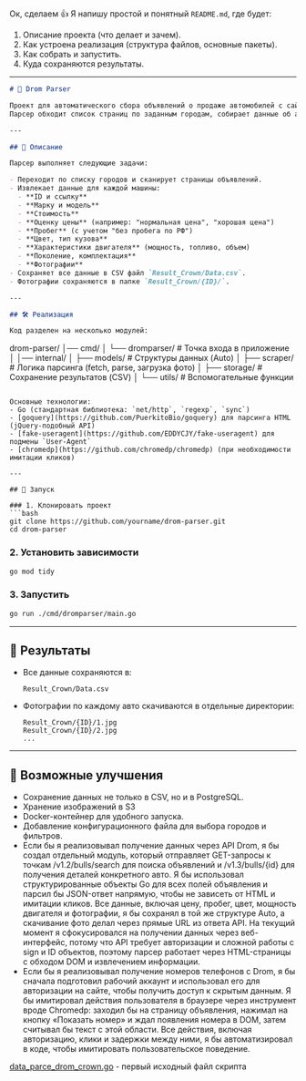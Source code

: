 Ок, сделаем 👍
Я напишу простой и понятный `README.md`, где будет:

1. Описание проекта (что делает и зачем).
2. Как устроена реализация (структура файлов, основные пакеты).
3. Как собрать и запустить.
4. Куда сохраняются результаты.

---

```markdown
# 🚗 Drom Parser

Проект для автоматического сбора объявлений о продаже автомобилей с сайта [drom.ru](https://drom.ru).  
Парсер обходит список страниц по заданным городам, собирает данные об автомобилях и сохраняет их в CSV, а также загружает фотографии.

---

## 📖 Описание

Парсер выполняет следующие задачи:

- Переходит по списку городов и сканирует страницы объявлений.
- Извлекает данные для каждой машины:
  - **ID и ссылку**
  - **Марку и модель**
  - **Стоимость**
  - **Оценку цены** (например: "нормальная цена", "хорошая цена")
  - **Пробег** (с учетом "без пробега по РФ")
  - **Цвет, тип кузова**
  - **Характеристики двигателя** (мощность, топливо, объем)
  - **Поколение, комплектация**
  - **Фотографии**
- Сохраняет все данные в CSV файл `Result_Crown/Data.csv`.
- Фотографии сохраняются в папке `Result_Crown/{ID}/`.

---

## 🛠 Реализация

Код разделен на несколько модулей:

```

drom-parser/
│── cmd/
│   └── dromparser/      # Точка входа в приложение
│
│── internal/
│   ├── models/          # Структуры данных (Auto)
│   ├── scraper/         # Логика парсинга (fetch, parse, загрузка фото)
│   ├── storage/         # Сохранение результатов (CSV)
│   └── utils/           # Вспомогательные функции

````

Основные технологии:
- Go (стандартная библиотека: `net/http`, `regexp`, `sync`)
- [goquery](https://github.com/PuerkitoBio/goquery) для парсинга HTML (jQuery-подобный API)
- [fake-useragent](https://github.com/EDDYCJY/fake-useragent) для подмены `User-Agent`
- [chromedp](https://github.com/chromedp/chromedp) (при необходимости имитации кликов)

---

## 🚀 Запуск

### 1. Клонировать проект
```bash
git clone https://github.com/yourname/drom-parser.git
cd drom-parser
````

### 2. Установить зависимости

```bash
go mod tidy
```

### 3. Запустить

```bash
go run ./cmd/dromparser/main.go
```

---

## 📂 Результаты

* Все данные сохраняются в:

  ```
  Result_Crown/Data.csv
  ```

* Фотографии по каждому авто скачиваются в отдельные директории:

  ```
  Result_Crown/{ID}/1.jpg
  Result_Crown/{ID}/2.jpg
  ...
  ```

---

## 🔮 Возможные улучшения

* Сохранение данных не только в CSV, но и в PostgreSQL.
* Хранение изображений в S3
* Docker-контейнер для удобного запуска.
* Добавление конфигурационного файла для выбора городов и фильтров.
* Если бы я реализовывал получение данных через API Drom, я бы создал отдельный модуль, который отправляет GET-запросы к точкам /v1.2/bulls/search для поиска объявлений и /v1.3/bulls/{id} для получения деталей конкретного авто. Я бы использовал структурированные объекты Go для всех полей объявления и парсил бы JSON-ответ напрямую, чтобы не зависеть от HTML и имитации кликов. Все данные, включая цену, пробег, цвет, мощность двигателя и фотографии, я бы сохранял в той же структуре Auto, а скачивание фото делал через прямые URL из ответа API. На текущий момент я сфокусировался на получении данных через веб-интерфейс, потому что API требует авторизации и сложной работы с sign и ID объектов, поэтому парсер работает через HTML-страницы с обходом DOM и извлечением информации.
* Если бы я реализовывал получение номеров телефонов с Drom, я бы сначала подготовил рабочий аккаунт и использовал его для авторизации на сайте, чтобы получить доступ к скрытым данным. Я бы имитировал действия пользователя в браузере через инструмент вроде Chromedp: заходил бы на страницу объявления, нажимал на кнопку «Показать номер» и ждал появления номера в DOM, затем считывал бы текст с этой области. Все действия, включая авторизацию, клики и задержки между ними, я бы автоматизировал в коде, чтобы имитировать пользовательское поведение.

[data_parce_drom_crown.go](data_parce_drom_crown.go) - первый исходный файл скрипта
